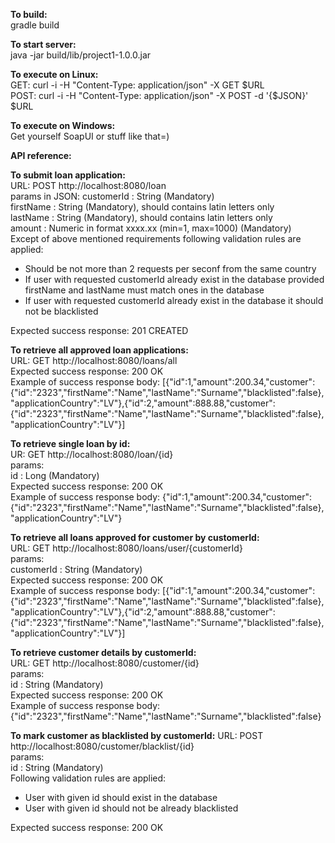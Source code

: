 <b>To build:</b>  
gradle build

<b>To start server:</b>  
java -jar build/lib/project1-1.0.0.jar  

<b>To execute on Linux:</b>  
GET: curl -i -H "Content-Type: application/json" -X GET $URL  
POST: curl -i -H "Content-Type: application/json" -X POST -d '{$JSON}' $URL  

<b>To execute on Windows:</b>  
Get yourself SoapUI or stuff like that=)  

<b>API reference:</b>  

**To submit loan application:**   
URL: POST http://localhost:8080/loan  
params in JSON: 
customerId : String (Mandatory)  
firstName : String (Mandatory), should contains latin letters only  
lastName : String (Mandatory), should contains latin letters only  
amount : Numeric in format xxxx.xx (min=1, max=1000) (Mandatory)   
Except of above mentioned requirements following validation rules are applied: 
  - Should be not more than 2 requests per seconf from the same country
  - If user with requested customerId already exist in the database provided firstName and lastName must match ones in the database
  - If user with requested customerId already exist in the database it should not be blacklisted  

Expected success response: 201 CREATED 



**To retrieve all approved loan applications:**  
URL: GET http://localhost:8080/loans/all  
Expected success response: 200 OK  
Example of success response body: [{"id":1,"amount":200.34,"customer":{"id":"2323","firstName":"Name","lastName":"Surname","blacklisted":false},"applicationCountry":"LV"},{"id":2,"amount":888.88,"customer":{"id":"2323","firstName":"Name","lastName":"Surname","blacklisted":false},"applicationCountry":"LV"}]  



**To retrieve single loan by id:**  
UR: GET http://localhost:8080/loan/{id}  
params:  
id : Long (Mandatory)  
Expected success response: 200 OK  
Example of success response body: {"id":1,"amount":200.34,"customer":{"id":"2323","firstName":"Name","lastName":"Surname","blacklisted":false},"applicationCountry":"LV"}



**To retrieve all loans approved for customer by customerId:**  
URL: GET http://localhost:8080/loans/user/{customerId}  
params:  
customerId : String (Mandatory)  
Expected success response: 200 OK  
Example of success response body: [{"id":1,"amount":200.34,"customer":{"id":"2323","firstName":"Name","lastName":"Surname","blacklisted":false},"applicationCountry":"LV"},{"id":2,"amount":888.88,"customer":{"id":"2323","firstName":"Name","lastName":"Surname","blacklisted":false},"applicationCountry":"LV"}] 



**To retrieve customer details by customerId:**  
URL: GET http://localhost:8080/customer/{id}  
params:  
id : String (Mandatory)  
Expected success response: 200 OK  
Example of success response body: {"id":"2323","firstName":"Name","lastName":"Surname","blacklisted":false} 



**To mark customer as blacklisted by customerId:** 
URL: POST http://localhost:8080/customer/blacklist/{id}  
params:  
id : String (Mandatory)  
Following validation rules are applied: 
  - User with given id should exist in the database
  - User with given id should not be already blacklisted  

Expected success response: 200 OK





